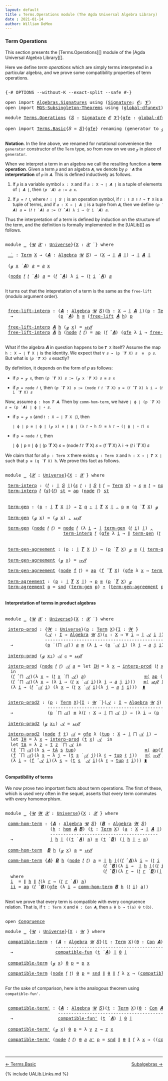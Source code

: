 ```yaml
---
layout: default
title : Terms.Operations module (The Agda Universal Algebra Library)
date : 2021-01-14
author: William DeMeo
---
```


### <a id="term-operations">Term Operations</a>

This section presents the [Terms.Operations][] module of the [Agda Universal Algebra Library][].

Here we define *term operations* which are simply terms interpreted in a particular algebra, and we prove some compatibility properties of term operations.

<pre class="Agda">

<a id="453" class="Symbol">{-#</a> <a id="457" class="Keyword">OPTIONS</a> <a id="465" class="Pragma">--without-K</a> <a id="477" class="Pragma">--exact-split</a> <a id="491" class="Pragma">--safe</a> <a id="498" class="Symbol">#-}</a>

<a id="503" class="Keyword">open</a> <a id="508" class="Keyword">import</a> <a id="515" href="Algebras.Signatures.html" class="Module">Algebras.Signatures</a> <a id="535" class="Keyword">using</a> <a id="541" class="Symbol">(</a><a id="542" href="Algebras.Signatures.html#1299" class="Function">Signature</a><a id="551" class="Symbol">;</a> <a id="553" href="Prelude.Preliminaries.html#5595" class="Generalizable">𝓞</a><a id="554" class="Symbol">;</a> <a id="556" href="Universes.html#262" class="Generalizable">𝓥</a><a id="557" class="Symbol">)</a>
<a id="559" class="Keyword">open</a> <a id="564" class="Keyword">import</a> <a id="571" href="MGS-Subsingleton-Theorems.html" class="Module">MGS-Subsingleton-Theorems</a> <a id="597" class="Keyword">using</a> <a id="603" class="Symbol">(</a><a id="604" href="MGS-Subsingleton-Theorems.html#3468" class="Function">global-dfunext</a><a id="618" class="Symbol">)</a>

<a id="621" class="Keyword">module</a> <a id="628" href="Terms.Operations.html" class="Module">Terms.Operations</a> <a id="645" class="Symbol">{</a><a id="646" href="Terms.Operations.html#646" class="Bound">𝑆</a> <a id="648" class="Symbol">:</a> <a id="650" href="Algebras.Signatures.html#1299" class="Function">Signature</a> <a id="660" href="Prelude.Preliminaries.html#5595" class="Generalizable">𝓞</a> <a id="662" href="Universes.html#262" class="Generalizable">𝓥</a><a id="663" class="Symbol">}{</a><a id="665" href="Terms.Operations.html#665" class="Bound">gfe</a> <a id="669" class="Symbol">:</a> <a id="671" href="MGS-Subsingleton-Theorems.html#3468" class="Function">global-dfunext</a><a id="685" class="Symbol">}</a> <a id="687" class="Keyword">where</a>

<a id="694" class="Keyword">open</a> <a id="699" class="Keyword">import</a> <a id="706" href="Terms.Basic.html" class="Module">Terms.Basic</a><a id="717" class="Symbol">{</a><a id="718" class="Argument">𝑆</a> <a id="720" class="Symbol">=</a> <a id="722" href="Terms.Operations.html#646" class="Bound">𝑆</a><a id="723" class="Symbol">}{</a><a id="725" href="Terms.Operations.html#665" class="Bound">gfe</a><a id="728" class="Symbol">}</a> <a id="730" class="Keyword">renaming</a> <a id="739" class="Symbol">(</a>generator <a id="750" class="Symbol">to</a> ℊ<a id="754" class="Symbol">)</a> <a id="756" class="Keyword">public</a>

</pre>

**Notation**. In the line above, we renamed for notational convenience the `generator` constructor of the `Term` type, so from now on we use `ℊ` in place of `generator`.

When we interpret a term in an algebra we call the resulting function a **term operation**.  Given a term `𝑝` and an algebra `𝑨`, we denote by `𝑝 ̇ 𝑨` the **interpretation** of `𝑝` in `𝑨`.  This is defined inductively as follows.

1. If `𝑝` is a variable symbol `x : X` and if `𝑎 : X → ∣ 𝑨 ∣` is a tuple of elements of `∣ 𝑨 ∣`, then `(𝑝 ̇ 𝑨) 𝑎 := 𝑎 x`.

2. If `𝑝 = 𝑓 𝑡`, where `𝑓 : ∣ 𝑆 ∣` is an operation symbol, if `𝑡 : ∥ 𝑆 ∥ 𝑓 → 𝑻 X` is a tuple of terms, and if `𝑎 : X → ∣ 𝑨 ∣` is a tuple from `𝑨`, then we define `(𝑝 ̇ 𝑨) 𝑎 = (𝑓 𝑡 ̇ 𝑨) 𝑎 := (𝑓 ̂ 𝑨) λ i → (𝑡 i ̇ 𝑨) 𝑎`.

Thus the interpretation of a term is defined by induction on the structure of the term, and the definition is formally implemented in the [UALib][] as follows.

<pre class="Agda">

<a id="1695" class="Keyword">module</a> <a id="1702" href="Terms.Operations.html#1702" class="Module">_</a> <a id="1704" class="Symbol">{</a><a id="1705" href="Terms.Operations.html#1705" class="Bound">𝓤</a> <a id="1707" href="Terms.Operations.html#1707" class="Bound">𝓧</a> <a id="1709" class="Symbol">:</a> <a id="1711" href="Agda.Primitive.html#423" class="Function">Universe</a><a id="1719" class="Symbol">}{</a><a id="1721" href="Terms.Operations.html#1721" class="Bound">X</a> <a id="1723" class="Symbol">:</a> <a id="1725" href="Terms.Operations.html#1707" class="Bound">𝓧</a> <a id="1727" href="Universes.html#403" class="Function Operator">̇</a> <a id="1729" class="Symbol">}</a> <a id="1731" class="Keyword">where</a>

 <a id="1739" href="Terms.Operations.html#1739" class="Function Operator">_̇_</a> <a id="1743" class="Symbol">:</a> <a id="1745" href="Terms.Basic.html#2322" class="Datatype">Term</a> <a id="1750" href="Terms.Operations.html#1721" class="Bound">X</a> <a id="1752" class="Symbol">→</a> <a id="1754" class="Symbol">(</a><a id="1755" href="Terms.Operations.html#1755" class="Bound">𝑨</a> <a id="1757" class="Symbol">:</a> <a id="1759" href="Algebras.Algebras.html#694" class="Function">Algebra</a> <a id="1767" href="Terms.Operations.html#1705" class="Bound">𝓤</a> <a id="1769" href="Terms.Operations.html#646" class="Bound">𝑆</a><a id="1770" class="Symbol">)</a> <a id="1772" class="Symbol">→</a> <a id="1774" class="Symbol">(</a><a id="1775" href="Terms.Operations.html#1721" class="Bound">X</a> <a id="1777" class="Symbol">→</a> <a id="1779" href="Prelude.Preliminaries.html#13518" class="Function Operator">∣</a> <a id="1781" href="Terms.Operations.html#1755" class="Bound">𝑨</a> <a id="1783" href="Prelude.Preliminaries.html#13518" class="Function Operator">∣</a><a id="1784" class="Symbol">)</a> <a id="1786" class="Symbol">→</a> <a id="1788" href="Prelude.Preliminaries.html#13518" class="Function Operator">∣</a> <a id="1790" href="Terms.Operations.html#1755" class="Bound">𝑨</a> <a id="1792" href="Prelude.Preliminaries.html#13518" class="Function Operator">∣</a>

 <a id="1796" class="Symbol">(</a><a id="1797" href="Terms.Operations.html#753" class="InductiveConstructor">ℊ</a> <a id="1799" href="Terms.Operations.html#1799" class="Bound">x</a> <a id="1801" href="Terms.Operations.html#1739" class="Function Operator">̇</a> <a id="1803" href="Terms.Operations.html#1803" class="Bound">𝑨</a><a id="1804" class="Symbol">)</a> <a id="1806" href="Terms.Operations.html#1806" class="Bound">𝑎</a> <a id="1808" class="Symbol">=</a> <a id="1810" href="Terms.Operations.html#1806" class="Bound">𝑎</a> <a id="1812" href="Terms.Operations.html#1799" class="Bound">x</a>

 <a id="1816" class="Symbol">(</a><a id="1817" href="Terms.Basic.html#2395" class="InductiveConstructor">node</a> <a id="1822" href="Terms.Operations.html#1822" class="Bound">𝑓</a> <a id="1824" href="Terms.Operations.html#1824" class="Bound">𝑡</a> <a id="1826" href="Terms.Operations.html#1739" class="Function Operator">̇</a> <a id="1828" href="Terms.Operations.html#1828" class="Bound">𝑨</a><a id="1829" class="Symbol">)</a> <a id="1831" href="Terms.Operations.html#1831" class="Bound">𝑎</a> <a id="1833" class="Symbol">=</a> <a id="1835" class="Symbol">(</a><a id="1836" href="Terms.Operations.html#1822" class="Bound">𝑓</a> <a id="1838" href="Algebras.Algebras.html#2991" class="Function Operator">̂</a> <a id="1840" href="Terms.Operations.html#1828" class="Bound">𝑨</a><a id="1841" class="Symbol">)</a> <a id="1843" class="Symbol">λ</a> <a id="1845" href="Terms.Operations.html#1845" class="Bound">i</a> <a id="1847" class="Symbol">→</a> <a id="1849" class="Symbol">(</a><a id="1850" href="Terms.Operations.html#1824" class="Bound">𝑡</a> <a id="1852" href="Terms.Operations.html#1845" class="Bound">i</a> <a id="1854" href="Terms.Operations.html#1739" class="Function Operator">̇</a> <a id="1856" href="Terms.Operations.html#1828" class="Bound">𝑨</a><a id="1857" class="Symbol">)</a> <a id="1859" href="Terms.Operations.html#1831" class="Bound">𝑎</a>

</pre>

It turns out that the intepretation of a term is the same as the `free-lift` (modulo argument order).

<pre class="Agda">

 <a id="1992" href="Terms.Operations.html#1992" class="Function">free-lift-interp</a> <a id="2009" class="Symbol">:</a> <a id="2011" class="Symbol">(</a><a id="2012" href="Terms.Operations.html#2012" class="Bound">𝑨</a> <a id="2014" class="Symbol">:</a> <a id="2016" href="Algebras.Algebras.html#694" class="Function">Algebra</a> <a id="2024" href="Terms.Operations.html#1705" class="Bound">𝓤</a> <a id="2026" href="Terms.Operations.html#646" class="Bound">𝑆</a><a id="2027" class="Symbol">)(</a><a id="2029" href="Terms.Operations.html#2029" class="Bound">h</a> <a id="2031" class="Symbol">:</a> <a id="2033" href="Terms.Operations.html#1721" class="Bound">X</a> <a id="2035" class="Symbol">→</a> <a id="2037" href="Prelude.Preliminaries.html#13518" class="Function Operator">∣</a> <a id="2039" href="Terms.Operations.html#2012" class="Bound">𝑨</a> <a id="2041" href="Prelude.Preliminaries.html#13518" class="Function Operator">∣</a><a id="2042" class="Symbol">)(</a><a id="2044" href="Terms.Operations.html#2044" class="Bound">p</a> <a id="2046" class="Symbol">:</a> <a id="2048" href="Terms.Basic.html#2322" class="Datatype">Term</a> <a id="2053" href="Terms.Operations.html#1721" class="Bound">X</a><a id="2054" class="Symbol">)</a>
  <a id="2058" class="Symbol">→</a>                 <a id="2076" class="Symbol">(</a><a id="2077" href="Terms.Operations.html#2044" class="Bound">p</a> <a id="2079" href="Terms.Operations.html#1739" class="Function Operator">̇</a> <a id="2081" href="Terms.Operations.html#2012" class="Bound">𝑨</a><a id="2082" class="Symbol">)</a> <a id="2084" href="Terms.Operations.html#2029" class="Bound">h</a> <a id="2086" href="Prelude.Equality.html#1231" class="Datatype Operator">≡</a> <a id="2088" class="Symbol">(</a><a id="2089" href="Terms.Basic.html#4343" class="Function">free-lift</a> <a id="2099" href="Terms.Operations.html#2012" class="Bound">𝑨</a> <a id="2101" href="Terms.Operations.html#2029" class="Bound">h</a><a id="2102" class="Symbol">)</a> <a id="2104" href="Terms.Operations.html#2044" class="Bound">p</a>

 <a id="2108" href="Terms.Operations.html#1992" class="Function">free-lift-interp</a> <a id="2125" href="Terms.Operations.html#2125" class="Bound">𝑨</a> <a id="2127" href="Terms.Operations.html#2127" class="Bound">h</a> <a id="2129" class="Symbol">(</a><a id="2130" href="Terms.Operations.html#753" class="InductiveConstructor">ℊ</a> <a id="2132" href="Terms.Operations.html#2132" class="Bound">x</a><a id="2133" class="Symbol">)</a> <a id="2135" class="Symbol">=</a> <a id="2137" href="Prelude.Equality.html#1245" class="InductiveConstructor">𝓇ℯ𝒻𝓁</a>
 <a id="2143" href="Terms.Operations.html#1992" class="Function">free-lift-interp</a> <a id="2160" href="Terms.Operations.html#2160" class="Bound">𝑨</a> <a id="2162" href="Terms.Operations.html#2162" class="Bound">h</a> <a id="2164" class="Symbol">(</a><a id="2165" href="Terms.Basic.html#2395" class="InductiveConstructor">node</a> <a id="2170" href="Terms.Operations.html#2170" class="Bound">𝑓</a> <a id="2172" href="Terms.Operations.html#2172" class="Bound">𝑡</a><a id="2173" class="Symbol">)</a> <a id="2175" class="Symbol">=</a> <a id="2177" href="MGS-MLTT.html#6613" class="Function">ap</a> <a id="2180" class="Symbol">(</a><a id="2181" href="Terms.Operations.html#2170" class="Bound">𝑓</a> <a id="2183" href="Algebras.Algebras.html#2991" class="Function Operator">̂</a> <a id="2185" href="Terms.Operations.html#2160" class="Bound">𝑨</a><a id="2186" class="Symbol">)</a> <a id="2188" class="Symbol">(</a><a id="2189" href="Terms.Operations.html#665" class="Bound">gfe</a> <a id="2193" class="Symbol">λ</a> <a id="2195" href="Terms.Operations.html#2195" class="Bound">i</a> <a id="2197" class="Symbol">→</a> <a id="2199" href="Terms.Operations.html#1992" class="Function">free-lift-interp</a> <a id="2216" href="Terms.Operations.html#2160" class="Bound">𝑨</a> <a id="2218" href="Terms.Operations.html#2162" class="Bound">h</a> <a id="2220" class="Symbol">(</a><a id="2221" href="Terms.Operations.html#2172" class="Bound">𝑡</a> <a id="2223" href="Terms.Operations.html#2195" class="Bound">i</a><a id="2224" class="Symbol">))</a>

</pre>

What if the algebra 𝑨 in question happens to be `𝑻 X` itself?   Assume the map `h : X → ∣ 𝑻 X ∣` is the identity. We expect that `∀ 𝑠 → (p ̇ 𝑻 X) 𝑠  ≡  p 𝑠`. But what is `(𝑝 ̇ 𝑻 X) 𝑠` exactly?

By definition, it depends on the form of 𝑝 as follows:

* if `𝑝 = ℊ x`, then `(𝑝 ̇ 𝑻 X) 𝑠 := (ℊ x ̇ 𝑻 X) 𝑠 ≡ 𝑠 x`

* if `𝑝 = node 𝑓 𝑡`, then `(𝑝 ̇ 𝑻 X) 𝑠 := (node 𝑓 𝑡 ̇ 𝑻 X) 𝑠 = (𝑓 ̂ 𝑻 X) λ i → (𝑡 i ̇ 𝑻 X) 𝑠`

Now, assume `ϕ : hom 𝑻 𝑨`. Then by `comm-hom-term`, we have `∣ ϕ ∣ (p ̇ 𝑻 X) 𝑠 = (p ̇ 𝑨) ∣ ϕ ∣ ∘ 𝑠`.

* if `p = ℊ x` (and `𝑡 : X → ∣ 𝑻 X ∣`), then

  `∣ ϕ ∣ p ≡ ∣ ϕ ∣ (ℊ x) ≡ ∣ ϕ ∣ (λ 𝑡 → h 𝑡) ≡ λ 𝑡 → (∣ ϕ ∣ ∘ 𝑡) x`

* if `p = node 𝑓 𝑡`, then

   ∣ ϕ ∣ p ≡ ∣ ϕ ∣ (p ̇ 𝑻 X) 𝑠 = (node 𝑓 𝑡 ̇ 𝑻 X) 𝑠 = (𝑓 ̂ 𝑻 X) λ i → (𝑡 i ̇ 𝑻 X) 𝑠

We claim that for all `p : Term X` there exists `q : Term X` and `h : X → ∣ 𝑻 X ∣` such that `p ≡ (q ̇ 𝑻 X) h`. We prove this fact as follows.

<pre class="Agda">

<a id="3131" class="Keyword">module</a> <a id="3138" href="Terms.Operations.html#3138" class="Module">_</a> <a id="3140" class="Symbol">{</a><a id="3141" href="Terms.Operations.html#3141" class="Bound">𝓧</a> <a id="3143" class="Symbol">:</a> <a id="3145" href="Agda.Primitive.html#423" class="Function">Universe</a><a id="3153" class="Symbol">}{</a><a id="3155" href="Terms.Operations.html#3155" class="Bound">X</a> <a id="3157" class="Symbol">:</a> <a id="3159" href="Terms.Operations.html#3141" class="Bound">𝓧</a> <a id="3161" href="Universes.html#403" class="Function Operator">̇</a><a id="3162" class="Symbol">}</a> <a id="3164" class="Keyword">where</a>

 <a id="3172" href="Terms.Operations.html#3172" class="Function">term-interp</a> <a id="3184" class="Symbol">:</a> <a id="3186" class="Symbol">(</a><a id="3187" href="Terms.Operations.html#3187" class="Bound">𝑓</a> <a id="3189" class="Symbol">:</a> <a id="3191" href="Prelude.Preliminaries.html#13518" class="Function Operator">∣</a> <a id="3193" href="Terms.Operations.html#646" class="Bound">𝑆</a> <a id="3195" href="Prelude.Preliminaries.html#13518" class="Function Operator">∣</a><a id="3196" class="Symbol">){</a><a id="3198" href="Terms.Operations.html#3198" class="Bound">𝑠</a> <a id="3200" href="Terms.Operations.html#3200" class="Bound">𝑡</a> <a id="3202" class="Symbol">:</a> <a id="3204" href="Prelude.Preliminaries.html#13596" class="Function Operator">∥</a> <a id="3206" href="Terms.Operations.html#646" class="Bound">𝑆</a> <a id="3208" href="Prelude.Preliminaries.html#13596" class="Function Operator">∥</a> <a id="3210" href="Terms.Operations.html#3187" class="Bound">𝑓</a> <a id="3212" class="Symbol">→</a> <a id="3214" href="Terms.Basic.html#2322" class="Datatype">Term</a> <a id="3219" href="Terms.Operations.html#3155" class="Bound">X</a><a id="3220" class="Symbol">}</a> <a id="3222" class="Symbol">→</a> <a id="3224" href="Terms.Operations.html#3198" class="Bound">𝑠</a> <a id="3226" href="Prelude.Equality.html#1231" class="Datatype Operator">≡</a> <a id="3228" href="Terms.Operations.html#3200" class="Bound">𝑡</a> <a id="3230" class="Symbol">→</a> <a id="3232" href="Terms.Basic.html#2395" class="InductiveConstructor">node</a> <a id="3237" href="Terms.Operations.html#3187" class="Bound">𝑓</a> <a id="3239" href="Terms.Operations.html#3198" class="Bound">𝑠</a> <a id="3241" href="Prelude.Equality.html#1231" class="Datatype Operator">≡</a> <a id="3243" class="Symbol">(</a><a id="3244" href="Terms.Operations.html#3187" class="Bound">𝑓</a> <a id="3246" href="Algebras.Algebras.html#2991" class="Function Operator">̂</a> <a id="3248" href="Terms.Basic.html#3681" class="Function">𝑻</a> <a id="3250" href="Terms.Operations.html#3155" class="Bound">X</a><a id="3251" class="Symbol">)</a> <a id="3253" href="Terms.Operations.html#3200" class="Bound">𝑡</a>
 <a id="3256" href="Terms.Operations.html#3172" class="Function">term-interp</a> <a id="3268" href="Terms.Operations.html#3268" class="Bound">𝑓</a> <a id="3270" class="Symbol">{</a><a id="3271" href="Terms.Operations.html#3271" class="Bound">𝑠</a><a id="3272" class="Symbol">}{</a><a id="3274" href="Terms.Operations.html#3274" class="Bound">𝑡</a><a id="3275" class="Symbol">}</a> <a id="3277" href="Terms.Operations.html#3277" class="Bound">st</a> <a id="3280" class="Symbol">=</a> <a id="3282" href="MGS-MLTT.html#6613" class="Function">ap</a> <a id="3285" class="Symbol">(</a><a id="3286" href="Terms.Basic.html#2395" class="InductiveConstructor">node</a> <a id="3291" href="Terms.Operations.html#3268" class="Bound">𝑓</a><a id="3292" class="Symbol">)</a> <a id="3294" href="Terms.Operations.html#3277" class="Bound">st</a>


 <a id="3300" href="Terms.Operations.html#3300" class="Function">term-gen</a> <a id="3309" class="Symbol">:</a> <a id="3311" class="Symbol">(</a><a id="3312" href="Terms.Operations.html#3312" class="Bound">p</a> <a id="3314" class="Symbol">:</a> <a id="3316" href="Prelude.Preliminaries.html#13518" class="Function Operator">∣</a> <a id="3318" href="Terms.Basic.html#3681" class="Function">𝑻</a> <a id="3320" href="Terms.Operations.html#3155" class="Bound">X</a> <a id="3322" href="Prelude.Preliminaries.html#13518" class="Function Operator">∣</a><a id="3323" class="Symbol">)</a> <a id="3325" class="Symbol">→</a> <a id="3327" href="MGS-MLTT.html#3074" class="Function">Σ</a> <a id="3329" href="Terms.Operations.html#3329" class="Bound">q</a> <a id="3331" href="MGS-MLTT.html#3074" class="Function">꞉</a> <a id="3333" href="Prelude.Preliminaries.html#13518" class="Function Operator">∣</a> <a id="3335" href="Terms.Basic.html#3681" class="Function">𝑻</a> <a id="3337" href="Terms.Operations.html#3155" class="Bound">X</a> <a id="3339" href="Prelude.Preliminaries.html#13518" class="Function Operator">∣</a> <a id="3341" href="MGS-MLTT.html#3074" class="Function">,</a> <a id="3343" href="Terms.Operations.html#3312" class="Bound">p</a> <a id="3345" href="Prelude.Equality.html#1231" class="Datatype Operator">≡</a> <a id="3347" class="Symbol">(</a><a id="3348" href="Terms.Operations.html#3329" class="Bound">q</a> <a id="3350" href="Terms.Operations.html#1739" class="Function Operator">̇</a> <a id="3352" href="Terms.Basic.html#3681" class="Function">𝑻</a> <a id="3354" href="Terms.Operations.html#3155" class="Bound">X</a><a id="3355" class="Symbol">)</a> <a id="3357" href="Terms.Operations.html#753" class="InductiveConstructor">ℊ</a>

 <a id="3361" href="Terms.Operations.html#3300" class="Function">term-gen</a> <a id="3370" class="Symbol">(</a><a id="3371" href="Terms.Operations.html#753" class="InductiveConstructor">ℊ</a> <a id="3373" href="Terms.Operations.html#3373" class="Bound">x</a><a id="3374" class="Symbol">)</a> <a id="3376" class="Symbol">=</a> <a id="3378" class="Symbol">(</a><a id="3379" href="Terms.Operations.html#753" class="InductiveConstructor">ℊ</a> <a id="3381" href="Terms.Operations.html#3373" class="Bound">x</a><a id="3382" class="Symbol">)</a> <a id="3384" href="Prelude.Preliminaries.html#14513" class="InductiveConstructor Operator">,</a> <a id="3386" href="Prelude.Equality.html#1245" class="InductiveConstructor">𝓇ℯ𝒻𝓁</a>

 <a id="3393" href="Terms.Operations.html#3300" class="Function">term-gen</a> <a id="3402" class="Symbol">(</a><a id="3403" href="Terms.Basic.html#2395" class="InductiveConstructor">node</a> <a id="3408" href="Terms.Operations.html#3408" class="Bound">𝑓</a> <a id="3410" href="Terms.Operations.html#3410" class="Bound">𝑡</a><a id="3411" class="Symbol">)</a> <a id="3413" class="Symbol">=</a> <a id="3415" href="Terms.Basic.html#2395" class="InductiveConstructor">node</a> <a id="3420" href="Terms.Operations.html#3408" class="Bound">𝑓</a> <a id="3422" class="Symbol">(λ</a> <a id="3425" href="Terms.Operations.html#3425" class="Bound">i</a> <a id="3427" class="Symbol">→</a> <a id="3429" href="Prelude.Preliminaries.html#13518" class="Function Operator">∣</a> <a id="3431" href="Terms.Operations.html#3300" class="Function">term-gen</a> <a id="3440" class="Symbol">(</a><a id="3441" href="Terms.Operations.html#3410" class="Bound">𝑡</a> <a id="3443" href="Terms.Operations.html#3425" class="Bound">i</a><a id="3444" class="Symbol">)</a> <a id="3446" href="Prelude.Preliminaries.html#13518" class="Function Operator">∣</a><a id="3447" class="Symbol">)</a> <a id="3449" href="Prelude.Preliminaries.html#14513" class="InductiveConstructor Operator">,</a>
                      <a id="3473" href="Terms.Operations.html#3172" class="Function">term-interp</a> <a id="3485" href="Terms.Operations.html#3408" class="Bound">𝑓</a> <a id="3487" class="Symbol">(</a><a id="3488" href="Terms.Operations.html#665" class="Bound">gfe</a> <a id="3492" class="Symbol">λ</a> <a id="3494" href="Terms.Operations.html#3494" class="Bound">i</a> <a id="3496" class="Symbol">→</a> <a id="3498" href="Prelude.Preliminaries.html#13596" class="Function Operator">∥</a> <a id="3500" href="Terms.Operations.html#3300" class="Function">term-gen</a> <a id="3509" class="Symbol">(</a><a id="3510" href="Terms.Operations.html#3410" class="Bound">𝑡</a> <a id="3512" href="Terms.Operations.html#3494" class="Bound">i</a><a id="3513" class="Symbol">)</a> <a id="3515" href="Prelude.Preliminaries.html#13596" class="Function Operator">∥</a><a id="3516" class="Symbol">)</a>


 <a id="3521" href="Terms.Operations.html#3521" class="Function">term-gen-agreement</a> <a id="3540" class="Symbol">:</a> <a id="3542" class="Symbol">(</a><a id="3543" href="Terms.Operations.html#3543" class="Bound">p</a> <a id="3545" class="Symbol">:</a> <a id="3547" href="Prelude.Preliminaries.html#13518" class="Function Operator">∣</a> <a id="3549" href="Terms.Basic.html#3681" class="Function">𝑻</a> <a id="3551" href="Terms.Operations.html#3155" class="Bound">X</a> <a id="3553" href="Prelude.Preliminaries.html#13518" class="Function Operator">∣</a><a id="3554" class="Symbol">)</a> <a id="3556" class="Symbol">→</a> <a id="3558" class="Symbol">(</a><a id="3559" href="Terms.Operations.html#3543" class="Bound">p</a> <a id="3561" href="Terms.Operations.html#1739" class="Function Operator">̇</a> <a id="3563" href="Terms.Basic.html#3681" class="Function">𝑻</a> <a id="3565" href="Terms.Operations.html#3155" class="Bound">X</a><a id="3566" class="Symbol">)</a> <a id="3568" href="Terms.Operations.html#753" class="InductiveConstructor">ℊ</a> <a id="3570" href="Prelude.Equality.html#1231" class="Datatype Operator">≡</a> <a id="3572" class="Symbol">(</a><a id="3573" href="Prelude.Preliminaries.html#13518" class="Function Operator">∣</a> <a id="3575" href="Terms.Operations.html#3300" class="Function">term-gen</a> <a id="3584" href="Terms.Operations.html#3543" class="Bound">p</a> <a id="3586" href="Prelude.Preliminaries.html#13518" class="Function Operator">∣</a> <a id="3588" href="Terms.Operations.html#1739" class="Function Operator">̇</a> <a id="3590" href="Terms.Basic.html#3681" class="Function">𝑻</a> <a id="3592" href="Terms.Operations.html#3155" class="Bound">X</a><a id="3593" class="Symbol">)</a> <a id="3595" href="Terms.Operations.html#753" class="InductiveConstructor">ℊ</a>

 <a id="3599" href="Terms.Operations.html#3521" class="Function">term-gen-agreement</a> <a id="3618" class="Symbol">(</a><a id="3619" href="Terms.Operations.html#753" class="InductiveConstructor">ℊ</a> <a id="3621" href="Terms.Operations.html#3621" class="Bound">x</a><a id="3622" class="Symbol">)</a> <a id="3624" class="Symbol">=</a> <a id="3626" href="Prelude.Equality.html#1245" class="InductiveConstructor">𝓇ℯ𝒻𝓁</a>

 <a id="3633" href="Terms.Operations.html#3521" class="Function">term-gen-agreement</a> <a id="3652" class="Symbol">(</a><a id="3653" href="Terms.Basic.html#2395" class="InductiveConstructor">node</a> <a id="3658" href="Terms.Operations.html#3658" class="Bound">f</a> <a id="3660" href="Terms.Operations.html#3660" class="Bound">𝑡</a><a id="3661" class="Symbol">)</a> <a id="3663" class="Symbol">=</a> <a id="3665" href="MGS-MLTT.html#6613" class="Function">ap</a> <a id="3668" class="Symbol">(</a><a id="3669" href="Terms.Operations.html#3658" class="Bound">f</a> <a id="3671" href="Algebras.Algebras.html#2991" class="Function Operator">̂</a> <a id="3673" href="Terms.Basic.html#3681" class="Function">𝑻</a> <a id="3675" href="Terms.Operations.html#3155" class="Bound">X</a><a id="3676" class="Symbol">)</a> <a id="3678" class="Symbol">(</a><a id="3679" href="Terms.Operations.html#665" class="Bound">gfe</a> <a id="3683" class="Symbol">λ</a> <a id="3685" href="Terms.Operations.html#3685" class="Bound">x</a> <a id="3687" class="Symbol">→</a> <a id="3689" href="Terms.Operations.html#3521" class="Function">term-gen-agreement</a> <a id="3708" class="Symbol">(</a><a id="3709" href="Terms.Operations.html#3660" class="Bound">𝑡</a> <a id="3711" href="Terms.Operations.html#3685" class="Bound">x</a><a id="3712" class="Symbol">))</a>

 <a id="3717" href="Terms.Operations.html#3717" class="Function">term-agreement</a> <a id="3732" class="Symbol">:</a> <a id="3734" class="Symbol">(</a><a id="3735" href="Terms.Operations.html#3735" class="Bound">p</a> <a id="3737" class="Symbol">:</a> <a id="3739" href="Prelude.Preliminaries.html#13518" class="Function Operator">∣</a> <a id="3741" href="Terms.Basic.html#3681" class="Function">𝑻</a> <a id="3743" href="Terms.Operations.html#3155" class="Bound">X</a> <a id="3745" href="Prelude.Preliminaries.html#13518" class="Function Operator">∣</a><a id="3746" class="Symbol">)</a> <a id="3748" class="Symbol">→</a> <a id="3750" href="Terms.Operations.html#3735" class="Bound">p</a> <a id="3752" href="Prelude.Equality.html#1231" class="Datatype Operator">≡</a> <a id="3754" class="Symbol">(</a><a id="3755" href="Terms.Operations.html#3735" class="Bound">p</a> <a id="3757" href="Terms.Operations.html#1739" class="Function Operator">̇</a> <a id="3759" href="Terms.Basic.html#3681" class="Function">𝑻</a> <a id="3761" href="Terms.Operations.html#3155" class="Bound">X</a><a id="3762" class="Symbol">)</a> <a id="3764" href="Terms.Operations.html#753" class="InductiveConstructor">ℊ</a>
 <a id="3767" href="Terms.Operations.html#3717" class="Function">term-agreement</a> <a id="3782" href="Terms.Operations.html#3782" class="Bound">p</a> <a id="3784" class="Symbol">=</a> <a id="3786" href="Prelude.Preliminaries.html#13600" class="Function">snd</a> <a id="3790" class="Symbol">(</a><a id="3791" href="Terms.Operations.html#3300" class="Function">term-gen</a> <a id="3800" href="Terms.Operations.html#3782" class="Bound">p</a><a id="3801" class="Symbol">)</a> <a id="3803" href="MGS-MLTT.html#5910" class="Function Operator">∙</a> <a id="3805" class="Symbol">(</a><a id="3806" href="Terms.Operations.html#3521" class="Function">term-gen-agreement</a> <a id="3825" href="Terms.Operations.html#3782" class="Bound">p</a><a id="3826" class="Symbol">)</a><a id="3827" href="MGS-MLTT.html#6125" class="Function Operator">⁻¹</a>

</pre>



#### <a id="interpretation-of-terms-in-product-algebras">Interpretation of terms in product algebras</a>

<pre class="Agda">

<a id="3965" class="Keyword">module</a> <a id="3972" href="Terms.Operations.html#3972" class="Module">_</a> <a id="3974" class="Symbol">{</a><a id="3975" href="Terms.Operations.html#3975" class="Bound">𝓤</a> <a id="3977" href="Terms.Operations.html#3977" class="Bound">𝓧</a> <a id="3979" class="Symbol">:</a> <a id="3981" href="Agda.Primitive.html#423" class="Function">Universe</a><a id="3989" class="Symbol">}{</a><a id="3991" href="Terms.Operations.html#3991" class="Bound">X</a> <a id="3993" class="Symbol">:</a> <a id="3995" href="Terms.Operations.html#3977" class="Bound">𝓧</a> <a id="3997" href="Universes.html#403" class="Function Operator">̇</a> <a id="3999" class="Symbol">}</a> <a id="4001" class="Keyword">where</a>

 <a id="4009" href="Terms.Operations.html#4009" class="Function">interp-prod</a> <a id="4021" class="Symbol">:</a> <a id="4023" class="Symbol">{</a><a id="4024" href="Terms.Operations.html#4024" class="Bound">𝓦</a> <a id="4026" class="Symbol">:</a> <a id="4028" href="Agda.Primitive.html#423" class="Function">Universe</a><a id="4036" class="Symbol">}(</a><a id="4038" href="Terms.Operations.html#4038" class="Bound">p</a> <a id="4040" class="Symbol">:</a> <a id="4042" href="Terms.Basic.html#2322" class="Datatype">Term</a> <a id="4047" href="Terms.Operations.html#3991" class="Bound">X</a><a id="4048" class="Symbol">){</a><a id="4050" href="Terms.Operations.html#4050" class="Bound">I</a> <a id="4052" class="Symbol">:</a> <a id="4054" href="Terms.Operations.html#4024" class="Bound">𝓦</a> <a id="4056" href="Universes.html#403" class="Function Operator">̇</a><a id="4057" class="Symbol">}</a>
               <a id="4074" class="Symbol">(</a><a id="4075" href="Terms.Operations.html#4075" class="Bound">𝒜</a> <a id="4077" class="Symbol">:</a> <a id="4079" href="Terms.Operations.html#4050" class="Bound">I</a> <a id="4081" class="Symbol">→</a> <a id="4083" href="Algebras.Algebras.html#694" class="Function">Algebra</a> <a id="4091" href="Terms.Operations.html#3975" class="Bound">𝓤</a> <a id="4093" href="Terms.Operations.html#646" class="Bound">𝑆</a><a id="4094" class="Symbol">)(</a><a id="4096" href="Terms.Operations.html#4096" class="Bound">𝑎</a> <a id="4098" class="Symbol">:</a> <a id="4100" href="Terms.Operations.html#3991" class="Bound">X</a> <a id="4102" class="Symbol">→</a> <a id="4104" class="Symbol">∀</a> <a id="4106" href="Terms.Operations.html#4106" class="Bound">i</a> <a id="4108" class="Symbol">→</a> <a id="4110" href="Prelude.Preliminaries.html#13518" class="Function Operator">∣</a> <a id="4112" href="Terms.Operations.html#4075" class="Bound">𝒜</a> <a id="4114" href="Terms.Operations.html#4106" class="Bound">i</a> <a id="4116" href="Prelude.Preliminaries.html#13518" class="Function Operator">∣</a><a id="4117" class="Symbol">)</a>
               <a id="4134" class="Comment">-----------------------------------------------</a>
  <a id="4184" class="Symbol">→</a>            <a id="4197" class="Symbol">(</a><a id="4198" href="Terms.Operations.html#4038" class="Bound">p</a> <a id="4200" href="Terms.Operations.html#1739" class="Function Operator">̇</a> <a id="4202" class="Symbol">(</a><a id="4203" href="Algebras.Products.html#908" class="Function">⨅</a> <a id="4205" href="Terms.Operations.html#4075" class="Bound">𝒜</a><a id="4206" class="Symbol">))</a> <a id="4209" href="Terms.Operations.html#4096" class="Bound">𝑎</a> <a id="4211" href="Prelude.Equality.html#1231" class="Datatype Operator">≡</a> <a id="4213" class="Symbol">(λ</a> <a id="4216" href="Terms.Operations.html#4216" class="Bound">i</a> <a id="4218" class="Symbol">→</a> <a id="4220" class="Symbol">(</a><a id="4221" href="Terms.Operations.html#4038" class="Bound">p</a> <a id="4223" href="Terms.Operations.html#1739" class="Function Operator">̇</a> <a id="4225" href="Terms.Operations.html#4075" class="Bound">𝒜</a> <a id="4227" href="Terms.Operations.html#4216" class="Bound">i</a><a id="4228" class="Symbol">)</a> <a id="4230" class="Symbol">(λ</a> <a id="4233" href="Terms.Operations.html#4233" class="Bound">j</a> <a id="4235" class="Symbol">→</a> <a id="4237" href="Terms.Operations.html#4096" class="Bound">𝑎</a> <a id="4239" href="Terms.Operations.html#4233" class="Bound">j</a> <a id="4241" href="Terms.Operations.html#4216" class="Bound">i</a><a id="4242" class="Symbol">))</a>

 <a id="4247" href="Terms.Operations.html#4009" class="Function">interp-prod</a> <a id="4259" class="Symbol">(</a><a id="4260" href="Terms.Operations.html#753" class="InductiveConstructor">ℊ</a> <a id="4262" href="Terms.Operations.html#4262" class="Bound">x₁</a><a id="4264" class="Symbol">)</a> <a id="4266" href="Terms.Operations.html#4266" class="Bound">𝒜</a> <a id="4268" href="Terms.Operations.html#4268" class="Bound">𝑎</a> <a id="4270" class="Symbol">=</a> <a id="4272" href="Prelude.Equality.html#1245" class="InductiveConstructor">𝓇ℯ𝒻𝓁</a>

 <a id="4279" href="Terms.Operations.html#4009" class="Function">interp-prod</a> <a id="4291" class="Symbol">(</a><a id="4292" href="Terms.Basic.html#2395" class="InductiveConstructor">node</a> <a id="4297" href="Terms.Operations.html#4297" class="Bound">𝑓</a> <a id="4299" href="Terms.Operations.html#4299" class="Bound">𝑡</a><a id="4300" class="Symbol">)</a> <a id="4302" href="Terms.Operations.html#4302" class="Bound">𝒜</a> <a id="4304" href="Terms.Operations.html#4304" class="Bound">𝑎</a> <a id="4306" class="Symbol">=</a> <a id="4308" class="Keyword">let</a> <a id="4312" href="Terms.Operations.html#4312" class="Bound">IH</a> <a id="4315" class="Symbol">=</a> <a id="4317" class="Symbol">λ</a> <a id="4319" href="Terms.Operations.html#4319" class="Bound">x</a> <a id="4321" class="Symbol">→</a> <a id="4323" href="Terms.Operations.html#4009" class="Function">interp-prod</a> <a id="4335" class="Symbol">(</a><a id="4336" href="Terms.Operations.html#4299" class="Bound">𝑡</a> <a id="4338" href="Terms.Operations.html#4319" class="Bound">x</a><a id="4339" class="Symbol">)</a> <a id="4341" href="Terms.Operations.html#4302" class="Bound">𝒜</a> <a id="4343" href="Terms.Operations.html#4304" class="Bound">𝑎</a>
  <a id="4347" class="Keyword">in</a>
  <a id="4352" class="Symbol">(</a><a id="4353" href="Terms.Operations.html#4297" class="Bound">𝑓</a> <a id="4355" href="Algebras.Algebras.html#2991" class="Function Operator">̂</a> <a id="4357" href="Algebras.Products.html#908" class="Function">⨅</a> <a id="4359" href="Terms.Operations.html#4302" class="Bound">𝒜</a><a id="4360" class="Symbol">)(λ</a> <a id="4364" href="Terms.Operations.html#4364" class="Bound">x</a> <a id="4366" class="Symbol">→</a> <a id="4368" class="Symbol">(</a><a id="4369" href="Terms.Operations.html#4299" class="Bound">𝑡</a> <a id="4371" href="Terms.Operations.html#4364" class="Bound">x</a> <a id="4373" href="Terms.Operations.html#1739" class="Function Operator">̇</a> <a id="4375" href="Algebras.Products.html#908" class="Function">⨅</a> <a id="4377" href="Terms.Operations.html#4302" class="Bound">𝒜</a><a id="4378" class="Symbol">)</a> <a id="4380" href="Terms.Operations.html#4304" class="Bound">𝑎</a><a id="4381" class="Symbol">)</a>                      <a id="4404" href="MGS-MLTT.html#5997" class="Function Operator">≡⟨</a> <a id="4407" href="MGS-MLTT.html#6613" class="Function">ap</a> <a id="4410" class="Symbol">(</a><a id="4411" href="Terms.Operations.html#4297" class="Bound">𝑓</a> <a id="4413" href="Algebras.Algebras.html#2991" class="Function Operator">̂</a> <a id="4415" href="Algebras.Products.html#908" class="Function">⨅</a> <a id="4417" href="Terms.Operations.html#4302" class="Bound">𝒜</a><a id="4418" class="Symbol">)(</a><a id="4420" href="Terms.Operations.html#665" class="Bound">gfe</a> <a id="4424" href="Terms.Operations.html#4312" class="Bound">IH</a><a id="4426" class="Symbol">)</a> <a id="4428" href="MGS-MLTT.html#5997" class="Function Operator">⟩</a>
  <a id="4432" class="Symbol">(</a><a id="4433" href="Terms.Operations.html#4297" class="Bound">𝑓</a> <a id="4435" href="Algebras.Algebras.html#2991" class="Function Operator">̂</a> <a id="4437" href="Algebras.Products.html#908" class="Function">⨅</a> <a id="4439" href="Terms.Operations.html#4302" class="Bound">𝒜</a><a id="4440" class="Symbol">)(λ</a> <a id="4444" href="Terms.Operations.html#4444" class="Bound">x</a> <a id="4446" class="Symbol">→</a> <a id="4448" class="Symbol">(λ</a> <a id="4451" href="Terms.Operations.html#4451" class="Bound">i</a> <a id="4453" class="Symbol">→</a> <a id="4455" class="Symbol">(</a><a id="4456" href="Terms.Operations.html#4299" class="Bound">𝑡</a> <a id="4458" href="Terms.Operations.html#4444" class="Bound">x</a> <a id="4460" href="Terms.Operations.html#1739" class="Function Operator">̇</a> <a id="4462" href="Terms.Operations.html#4302" class="Bound">𝒜</a> <a id="4464" href="Terms.Operations.html#4451" class="Bound">i</a><a id="4465" class="Symbol">)(λ</a> <a id="4469" href="Terms.Operations.html#4469" class="Bound">j</a> <a id="4471" class="Symbol">→</a> <a id="4473" href="Terms.Operations.html#4304" class="Bound">𝑎</a> <a id="4475" href="Terms.Operations.html#4469" class="Bound">j</a> <a id="4477" href="Terms.Operations.html#4451" class="Bound">i</a><a id="4478" class="Symbol">)))</a>   <a id="4484" href="MGS-MLTT.html#5997" class="Function Operator">≡⟨</a> <a id="4487" href="Prelude.Equality.html#1245" class="InductiveConstructor">𝓇ℯ𝒻𝓁</a> <a id="4492" href="MGS-MLTT.html#5997" class="Function Operator">⟩</a>
  <a id="4496" class="Symbol">(λ</a> <a id="4499" href="Terms.Operations.html#4499" class="Bound">i</a> <a id="4501" class="Symbol">→</a> <a id="4503" class="Symbol">(</a><a id="4504" href="Terms.Operations.html#4297" class="Bound">𝑓</a> <a id="4506" href="Algebras.Algebras.html#2991" class="Function Operator">̂</a> <a id="4508" href="Terms.Operations.html#4302" class="Bound">𝒜</a> <a id="4510" href="Terms.Operations.html#4499" class="Bound">i</a><a id="4511" class="Symbol">)</a> <a id="4513" class="Symbol">(λ</a> <a id="4516" href="Terms.Operations.html#4516" class="Bound">x</a> <a id="4518" class="Symbol">→</a> <a id="4520" class="Symbol">(</a><a id="4521" href="Terms.Operations.html#4299" class="Bound">𝑡</a> <a id="4523" href="Terms.Operations.html#4516" class="Bound">x</a> <a id="4525" href="Terms.Operations.html#1739" class="Function Operator">̇</a> <a id="4527" href="Terms.Operations.html#4302" class="Bound">𝒜</a> <a id="4529" href="Terms.Operations.html#4499" class="Bound">i</a><a id="4530" class="Symbol">)(λ</a> <a id="4534" href="Terms.Operations.html#4534" class="Bound">j</a> <a id="4536" class="Symbol">→</a> <a id="4538" href="Terms.Operations.html#4304" class="Bound">𝑎</a> <a id="4540" href="Terms.Operations.html#4534" class="Bound">j</a> <a id="4542" href="Terms.Operations.html#4499" class="Bound">i</a><a id="4543" class="Symbol">)))</a>  <a id="4548" href="MGS-MLTT.html#6079" class="Function Operator">∎</a>


 <a id="4553" href="Terms.Operations.html#4553" class="Function">interp-prod2</a> <a id="4566" class="Symbol">:</a> <a id="4568" class="Symbol">(</a><a id="4569" href="Terms.Operations.html#4569" class="Bound">p</a> <a id="4571" class="Symbol">:</a> <a id="4573" href="Terms.Basic.html#2322" class="Datatype">Term</a> <a id="4578" href="Terms.Operations.html#3991" class="Bound">X</a><a id="4579" class="Symbol">){</a><a id="4581" href="Terms.Operations.html#4581" class="Bound">I</a> <a id="4583" class="Symbol">:</a> <a id="4585" href="Terms.Operations.html#3975" class="Bound">𝓤</a> <a id="4587" href="Universes.html#403" class="Function Operator">̇</a> <a id="4589" class="Symbol">}(</a><a id="4591" href="Terms.Operations.html#4591" class="Bound">𝒜</a> <a id="4593" class="Symbol">:</a> <a id="4595" href="Terms.Operations.html#4581" class="Bound">I</a> <a id="4597" class="Symbol">→</a> <a id="4599" href="Algebras.Algebras.html#694" class="Function">Algebra</a> <a id="4607" href="Terms.Operations.html#3975" class="Bound">𝓤</a> <a id="4609" href="Terms.Operations.html#646" class="Bound">𝑆</a><a id="4610" class="Symbol">)</a>
                <a id="4628" class="Comment">--------------------------------------------------------------</a>
  <a id="4693" class="Symbol">→</a>             <a id="4707" class="Symbol">(</a><a id="4708" href="Terms.Operations.html#4569" class="Bound">p</a> <a id="4710" href="Terms.Operations.html#1739" class="Function Operator">̇</a> <a id="4712" href="Algebras.Products.html#908" class="Function">⨅</a> <a id="4714" href="Terms.Operations.html#4591" class="Bound">𝒜</a><a id="4715" class="Symbol">)</a> <a id="4717" href="Prelude.Equality.html#1231" class="Datatype Operator">≡</a> <a id="4719" class="Symbol">λ(</a><a id="4721" href="Terms.Operations.html#4721" class="Bound">𝑡</a> <a id="4723" class="Symbol">:</a> <a id="4725" href="Terms.Operations.html#3991" class="Bound">X</a> <a id="4727" class="Symbol">→</a> <a id="4729" href="Prelude.Preliminaries.html#13518" class="Function Operator">∣</a> <a id="4731" href="Algebras.Products.html#908" class="Function">⨅</a> <a id="4733" href="Terms.Operations.html#4591" class="Bound">𝒜</a> <a id="4735" href="Prelude.Preliminaries.html#13518" class="Function Operator">∣</a><a id="4736" class="Symbol">)</a> <a id="4738" class="Symbol">→</a> <a id="4740" class="Symbol">(λ</a> <a id="4743" href="Terms.Operations.html#4743" class="Bound">i</a> <a id="4745" class="Symbol">→</a> <a id="4747" class="Symbol">(</a><a id="4748" href="Terms.Operations.html#4569" class="Bound">p</a> <a id="4750" href="Terms.Operations.html#1739" class="Function Operator">̇</a> <a id="4752" href="Terms.Operations.html#4591" class="Bound">𝒜</a> <a id="4754" href="Terms.Operations.html#4743" class="Bound">i</a><a id="4755" class="Symbol">)(λ</a> <a id="4759" href="Terms.Operations.html#4759" class="Bound">x</a> <a id="4761" class="Symbol">→</a> <a id="4763" href="Terms.Operations.html#4721" class="Bound">𝑡</a> <a id="4765" href="Terms.Operations.html#4759" class="Bound">x</a> <a id="4767" href="Terms.Operations.html#4743" class="Bound">i</a><a id="4768" class="Symbol">))</a>

 <a id="4773" href="Terms.Operations.html#4553" class="Function">interp-prod2</a> <a id="4786" class="Symbol">(</a><a id="4787" href="Terms.Operations.html#753" class="InductiveConstructor">ℊ</a> <a id="4789" href="Terms.Operations.html#4789" class="Bound">x₁</a><a id="4791" class="Symbol">)</a> <a id="4793" href="Terms.Operations.html#4793" class="Bound">𝒜</a> <a id="4795" class="Symbol">=</a> <a id="4797" href="Prelude.Equality.html#1245" class="InductiveConstructor">𝓇ℯ𝒻𝓁</a>

 <a id="4804" href="Terms.Operations.html#4553" class="Function">interp-prod2</a> <a id="4817" class="Symbol">(</a><a id="4818" href="Terms.Basic.html#2395" class="InductiveConstructor">node</a> <a id="4823" href="Terms.Operations.html#4823" class="Bound">f</a> <a id="4825" href="Terms.Operations.html#4825" class="Bound">t</a><a id="4826" class="Symbol">)</a> <a id="4828" href="Terms.Operations.html#4828" class="Bound">𝒜</a> <a id="4830" class="Symbol">=</a> <a id="4832" href="Terms.Operations.html#665" class="Bound">gfe</a> <a id="4836" class="Symbol">λ</a> <a id="4838" class="Symbol">(</a><a id="4839" href="Terms.Operations.html#4839" class="Bound">tup</a> <a id="4843" class="Symbol">:</a> <a id="4845" href="Terms.Operations.html#3991" class="Bound">X</a> <a id="4847" class="Symbol">→</a> <a id="4849" href="Prelude.Preliminaries.html#13518" class="Function Operator">∣</a> <a id="4851" href="Algebras.Products.html#908" class="Function">⨅</a> <a id="4853" href="Terms.Operations.html#4828" class="Bound">𝒜</a> <a id="4855" href="Prelude.Preliminaries.html#13518" class="Function Operator">∣</a><a id="4856" class="Symbol">)</a> <a id="4858" class="Symbol">→</a>
  <a id="4862" class="Keyword">let</a> <a id="4866" href="Terms.Operations.html#4866" class="Bound">IH</a> <a id="4869" class="Symbol">=</a> <a id="4871" class="Symbol">λ</a> <a id="4873" href="Terms.Operations.html#4873" class="Bound">x</a> <a id="4875" class="Symbol">→</a> <a id="4877" href="Terms.Operations.html#4009" class="Function">interp-prod</a> <a id="4889" class="Symbol">(</a><a id="4890" href="Terms.Operations.html#4825" class="Bound">t</a> <a id="4892" href="Terms.Operations.html#4873" class="Bound">x</a><a id="4893" class="Symbol">)</a> <a id="4895" href="Terms.Operations.html#4828" class="Bound">𝒜</a>  <a id="4898" class="Keyword">in</a>
  <a id="4903" class="Keyword">let</a> <a id="4907" href="Terms.Operations.html#4907" class="Bound">tA</a> <a id="4910" class="Symbol">=</a> <a id="4912" class="Symbol">λ</a> <a id="4914" href="Terms.Operations.html#4914" class="Bound">z</a> <a id="4916" class="Symbol">→</a> <a id="4918" href="Terms.Operations.html#4825" class="Bound">t</a> <a id="4920" href="Terms.Operations.html#4914" class="Bound">z</a> <a id="4922" href="Terms.Operations.html#1739" class="Function Operator">̇</a> <a id="4924" href="Algebras.Products.html#908" class="Function">⨅</a> <a id="4926" href="Terms.Operations.html#4828" class="Bound">𝒜</a> <a id="4928" class="Keyword">in</a>
  <a id="4933" class="Symbol">(</a><a id="4934" href="Terms.Operations.html#4823" class="Bound">f</a> <a id="4936" href="Algebras.Algebras.html#2991" class="Function Operator">̂</a> <a id="4938" href="Algebras.Products.html#908" class="Function">⨅</a> <a id="4940" href="Terms.Operations.html#4828" class="Bound">𝒜</a><a id="4941" class="Symbol">)(λ</a> <a id="4945" href="Terms.Operations.html#4945" class="Bound">s</a> <a id="4947" class="Symbol">→</a> <a id="4949" href="Terms.Operations.html#4907" class="Bound">tA</a> <a id="4952" href="Terms.Operations.html#4945" class="Bound">s</a> <a id="4954" href="Terms.Operations.html#4839" class="Bound">tup</a><a id="4957" class="Symbol">)</a>                          <a id="4984" href="MGS-MLTT.html#5997" class="Function Operator">≡⟨</a> <a id="4987" href="MGS-MLTT.html#6613" class="Function">ap</a><a id="4989" class="Symbol">(</a><a id="4990" href="Terms.Operations.html#4823" class="Bound">f</a> <a id="4992" href="Algebras.Algebras.html#2991" class="Function Operator">̂</a> <a id="4994" href="Algebras.Products.html#908" class="Function">⨅</a> <a id="4996" href="Terms.Operations.html#4828" class="Bound">𝒜</a><a id="4997" class="Symbol">)(</a><a id="4999" href="Terms.Operations.html#665" class="Bound">gfe</a> <a id="5003" class="Symbol">λ</a> <a id="5005" href="Terms.Operations.html#5005" class="Bound">x</a> <a id="5007" class="Symbol">→</a> <a id="5009" href="Terms.Operations.html#4866" class="Bound">IH</a> <a id="5012" href="Terms.Operations.html#5005" class="Bound">x</a> <a id="5014" href="Terms.Operations.html#4839" class="Bound">tup</a><a id="5017" class="Symbol">)</a><a id="5018" href="MGS-MLTT.html#5997" class="Function Operator">⟩</a>
  <a id="5022" class="Symbol">(</a><a id="5023" href="Terms.Operations.html#4823" class="Bound">f</a> <a id="5025" href="Algebras.Algebras.html#2991" class="Function Operator">̂</a> <a id="5027" href="Algebras.Products.html#908" class="Function">⨅</a> <a id="5029" href="Terms.Operations.html#4828" class="Bound">𝒜</a><a id="5030" class="Symbol">)(λ</a> <a id="5034" href="Terms.Operations.html#5034" class="Bound">s</a> <a id="5036" class="Symbol">→</a> <a id="5038" class="Symbol">λ</a> <a id="5040" href="Terms.Operations.html#5040" class="Bound">j</a> <a id="5042" class="Symbol">→</a> <a id="5044" class="Symbol">(</a><a id="5045" href="Terms.Operations.html#4825" class="Bound">t</a> <a id="5047" href="Terms.Operations.html#5034" class="Bound">s</a> <a id="5049" href="Terms.Operations.html#1739" class="Function Operator">̇</a> <a id="5051" href="Terms.Operations.html#4828" class="Bound">𝒜</a> <a id="5053" href="Terms.Operations.html#5040" class="Bound">j</a><a id="5054" class="Symbol">)(λ</a> <a id="5058" href="Terms.Operations.html#5058" class="Bound">ℓ</a> <a id="5060" class="Symbol">→</a> <a id="5062" href="Terms.Operations.html#4839" class="Bound">tup</a> <a id="5066" href="Terms.Operations.html#5058" class="Bound">ℓ</a> <a id="5068" href="Terms.Operations.html#5040" class="Bound">j</a><a id="5069" class="Symbol">))</a>   <a id="5074" href="MGS-MLTT.html#5997" class="Function Operator">≡⟨</a> <a id="5077" href="Prelude.Equality.html#1245" class="InductiveConstructor">𝓇ℯ𝒻𝓁</a> <a id="5082" href="MGS-MLTT.html#5997" class="Function Operator">⟩</a>
  <a id="5086" class="Symbol">(λ</a> <a id="5089" href="Terms.Operations.html#5089" class="Bound">i</a> <a id="5091" class="Symbol">→</a> <a id="5093" class="Symbol">(</a><a id="5094" href="Terms.Operations.html#4823" class="Bound">f</a> <a id="5096" href="Algebras.Algebras.html#2991" class="Function Operator">̂</a> <a id="5098" href="Terms.Operations.html#4828" class="Bound">𝒜</a> <a id="5100" href="Terms.Operations.html#5089" class="Bound">i</a><a id="5101" class="Symbol">)(λ</a> <a id="5105" href="Terms.Operations.html#5105" class="Bound">s</a> <a id="5107" class="Symbol">→</a> <a id="5109" class="Symbol">(</a><a id="5110" href="Terms.Operations.html#4825" class="Bound">t</a> <a id="5112" href="Terms.Operations.html#5105" class="Bound">s</a> <a id="5114" href="Terms.Operations.html#1739" class="Function Operator">̇</a> <a id="5116" href="Terms.Operations.html#4828" class="Bound">𝒜</a> <a id="5118" href="Terms.Operations.html#5089" class="Bound">i</a><a id="5119" class="Symbol">)(λ</a> <a id="5123" href="Terms.Operations.html#5123" class="Bound">ℓ</a> <a id="5125" class="Symbol">→</a> <a id="5127" href="Terms.Operations.html#4839" class="Bound">tup</a> <a id="5131" href="Terms.Operations.html#5123" class="Bound">ℓ</a> <a id="5133" href="Terms.Operations.html#5089" class="Bound">i</a><a id="5134" class="Symbol">)))</a> <a id="5138" href="MGS-MLTT.html#6079" class="Function Operator">∎</a>

</pre>




#### <a id="compatibility-of-terms">Compatibility of terms</a>

We now prove two important facts about term operations.  The first of these, which is used very often in the sequel, asserts that every term commutes with every homomorphism.

<pre class="Agda">

<a id="5410" class="Keyword">module</a> <a id="5417" href="Terms.Operations.html#5417" class="Module">_</a> <a id="5419" class="Symbol">{</a><a id="5420" href="Terms.Operations.html#5420" class="Bound">𝓤</a> <a id="5422" href="Terms.Operations.html#5422" class="Bound">𝓦</a> <a id="5424" href="Terms.Operations.html#5424" class="Bound">𝓧</a> <a id="5426" class="Symbol">:</a> <a id="5428" href="Agda.Primitive.html#423" class="Function">Universe</a><a id="5436" class="Symbol">}{</a><a id="5438" href="Terms.Operations.html#5438" class="Bound">X</a> <a id="5440" class="Symbol">:</a> <a id="5442" href="Terms.Operations.html#5424" class="Bound">𝓧</a> <a id="5444" href="Universes.html#403" class="Function Operator">̇</a><a id="5445" class="Symbol">}</a> <a id="5447" class="Keyword">where</a>

 <a id="5455" href="Terms.Operations.html#5455" class="Function">comm-hom-term</a> <a id="5469" class="Symbol">:</a> <a id="5471" class="Symbol">{</a><a id="5472" href="Terms.Operations.html#5472" class="Bound">𝑨</a> <a id="5474" class="Symbol">:</a> <a id="5476" href="Algebras.Algebras.html#694" class="Function">Algebra</a> <a id="5484" href="Terms.Operations.html#5420" class="Bound">𝓤</a> <a id="5486" href="Terms.Operations.html#646" class="Bound">𝑆</a><a id="5487" class="Symbol">}</a> <a id="5489" class="Symbol">(</a><a id="5490" href="Terms.Operations.html#5490" class="Bound">𝑩</a> <a id="5492" class="Symbol">:</a> <a id="5494" href="Algebras.Algebras.html#694" class="Function">Algebra</a> <a id="5502" href="Terms.Operations.html#5422" class="Bound">𝓦</a> <a id="5504" href="Terms.Operations.html#646" class="Bound">𝑆</a><a id="5505" class="Symbol">)</a>
                 <a id="5524" class="Symbol">(</a><a id="5525" href="Terms.Operations.html#5525" class="Bound">h</a> <a id="5527" class="Symbol">:</a> <a id="5529" href="Homomorphisms.Basic.html#2282" class="Function">hom</a> <a id="5533" href="Terms.Operations.html#5472" class="Bound">𝑨</a> <a id="5535" href="Terms.Operations.html#5490" class="Bound">𝑩</a><a id="5536" class="Symbol">)</a> <a id="5538" class="Symbol">(</a><a id="5539" href="Terms.Operations.html#5539" class="Bound">t</a> <a id="5541" class="Symbol">:</a> <a id="5543" href="Terms.Basic.html#2322" class="Datatype">Term</a> <a id="5548" href="Terms.Operations.html#5438" class="Bound">X</a><a id="5549" class="Symbol">)</a> <a id="5551" class="Symbol">(</a><a id="5552" href="Terms.Operations.html#5552" class="Bound">a</a> <a id="5554" class="Symbol">:</a> <a id="5556" href="Terms.Operations.html#5438" class="Bound">X</a> <a id="5558" class="Symbol">→</a> <a id="5560" href="Prelude.Preliminaries.html#13518" class="Function Operator">∣</a> <a id="5562" href="Terms.Operations.html#5472" class="Bound">𝑨</a> <a id="5564" href="Prelude.Preliminaries.html#13518" class="Function Operator">∣</a><a id="5565" class="Symbol">)</a>
                 <a id="5584" class="Comment">-----------------------------------------</a>
  <a id="5628" class="Symbol">→</a>              <a id="5643" href="Prelude.Preliminaries.html#13518" class="Function Operator">∣</a> <a id="5645" href="Terms.Operations.html#5525" class="Bound">h</a> <a id="5647" href="Prelude.Preliminaries.html#13518" class="Function Operator">∣</a> <a id="5649" class="Symbol">((</a><a id="5651" href="Terms.Operations.html#5539" class="Bound">t</a> <a id="5653" href="Terms.Operations.html#1739" class="Function Operator">̇</a> <a id="5655" href="Terms.Operations.html#5472" class="Bound">𝑨</a><a id="5656" class="Symbol">)</a> <a id="5658" href="Terms.Operations.html#5552" class="Bound">a</a><a id="5659" class="Symbol">)</a> <a id="5661" href="Prelude.Equality.html#1231" class="Datatype Operator">≡</a> <a id="5663" class="Symbol">(</a><a id="5664" href="Terms.Operations.html#5539" class="Bound">t</a> <a id="5666" href="Terms.Operations.html#1739" class="Function Operator">̇</a> <a id="5668" href="Terms.Operations.html#5490" class="Bound">𝑩</a><a id="5669" class="Symbol">)</a> <a id="5671" class="Symbol">(</a><a id="5672" href="Prelude.Preliminaries.html#13518" class="Function Operator">∣</a> <a id="5674" href="Terms.Operations.html#5525" class="Bound">h</a> <a id="5676" href="Prelude.Preliminaries.html#13518" class="Function Operator">∣</a> <a id="5678" href="MGS-MLTT.html#3813" class="Function Operator">∘</a> <a id="5680" href="Terms.Operations.html#5552" class="Bound">a</a><a id="5681" class="Symbol">)</a>

 <a id="5685" href="Terms.Operations.html#5455" class="Function">comm-hom-term</a>  <a id="5700" href="Terms.Operations.html#5700" class="Bound">𝑩</a> <a id="5702" href="Terms.Operations.html#5702" class="Bound">h</a> <a id="5704" class="Symbol">(</a><a id="5705" href="Terms.Operations.html#753" class="InductiveConstructor">ℊ</a> <a id="5707" href="Terms.Operations.html#5707" class="Bound">x</a><a id="5708" class="Symbol">)</a> <a id="5710" href="Terms.Operations.html#5710" class="Bound">a</a> <a id="5712" class="Symbol">=</a> <a id="5714" href="Prelude.Equality.html#1245" class="InductiveConstructor">𝓇ℯ𝒻𝓁</a>

 <a id="5721" href="Terms.Operations.html#5455" class="Function">comm-hom-term</a> <a id="5735" class="Symbol">{</a><a id="5736" href="Terms.Operations.html#5736" class="Bound">𝑨</a><a id="5737" class="Symbol">}</a> <a id="5739" href="Terms.Operations.html#5739" class="Bound">𝑩</a> <a id="5741" href="Terms.Operations.html#5741" class="Bound">h</a> <a id="5743" class="Symbol">(</a><a id="5744" href="Terms.Basic.html#2395" class="InductiveConstructor">node</a> <a id="5749" href="Terms.Operations.html#5749" class="Bound">𝑓</a> <a id="5751" href="Terms.Operations.html#5751" class="Bound">𝑡</a><a id="5752" class="Symbol">)</a> <a id="5754" href="Terms.Operations.html#5754" class="Bound">a</a> <a id="5756" class="Symbol">=</a> <a id="5758" href="Prelude.Preliminaries.html#13518" class="Function Operator">∣</a> <a id="5760" href="Terms.Operations.html#5741" class="Bound">h</a> <a id="5762" href="Prelude.Preliminaries.html#13518" class="Function Operator">∣</a><a id="5763" class="Symbol">((</a><a id="5765" href="Terms.Operations.html#5749" class="Bound">𝑓</a> <a id="5767" href="Algebras.Algebras.html#2991" class="Function Operator">̂</a> <a id="5769" href="Terms.Operations.html#5736" class="Bound">𝑨</a><a id="5770" class="Symbol">)λ</a> <a id="5773" href="Terms.Operations.html#5773" class="Bound">i</a> <a id="5775" class="Symbol">→</a> <a id="5777" class="Symbol">(</a><a id="5778" href="Terms.Operations.html#5751" class="Bound">𝑡</a> <a id="5780" href="Terms.Operations.html#5773" class="Bound">i</a> <a id="5782" href="Terms.Operations.html#1739" class="Function Operator">̇</a> <a id="5784" href="Terms.Operations.html#5736" class="Bound">𝑨</a><a id="5785" class="Symbol">)</a> <a id="5787" href="Terms.Operations.html#5754" class="Bound">a</a><a id="5788" class="Symbol">)</a>    <a id="5793" href="MGS-MLTT.html#5997" class="Function Operator">≡⟨</a> <a id="5796" href="Terms.Operations.html#5967" class="Function">i</a>  <a id="5799" href="MGS-MLTT.html#5997" class="Function Operator">⟩</a>
                                     <a id="5838" class="Symbol">(</a><a id="5839" href="Terms.Operations.html#5749" class="Bound">𝑓</a> <a id="5841" href="Algebras.Algebras.html#2991" class="Function Operator">̂</a> <a id="5843" href="Terms.Operations.html#5739" class="Bound">𝑩</a><a id="5844" class="Symbol">)(λ</a> <a id="5848" href="Terms.Operations.html#5848" class="Bound">i</a> <a id="5850" class="Symbol">→</a>  <a id="5853" href="Prelude.Preliminaries.html#13518" class="Function Operator">∣</a> <a id="5855" href="Terms.Operations.html#5741" class="Bound">h</a> <a id="5857" href="Prelude.Preliminaries.html#13518" class="Function Operator">∣</a><a id="5858" class="Symbol">((</a><a id="5860" href="Terms.Operations.html#5751" class="Bound">𝑡</a> <a id="5862" href="Terms.Operations.html#5848" class="Bound">i</a> <a id="5864" href="Terms.Operations.html#1739" class="Function Operator">̇</a> <a id="5866" href="Terms.Operations.html#5736" class="Bound">𝑨</a><a id="5867" class="Symbol">)</a> <a id="5869" href="Terms.Operations.html#5754" class="Bound">a</a><a id="5870" class="Symbol">))</a>  <a id="5874" href="MGS-MLTT.html#5997" class="Function Operator">≡⟨</a> <a id="5877" href="Terms.Operations.html#6001" class="Function">ii</a> <a id="5880" href="MGS-MLTT.html#5997" class="Function Operator">⟩</a>
                                     <a id="5919" class="Symbol">(</a><a id="5920" href="Terms.Operations.html#5749" class="Bound">𝑓</a> <a id="5922" href="Algebras.Algebras.html#2991" class="Function Operator">̂</a> <a id="5924" href="Terms.Operations.html#5739" class="Bound">𝑩</a><a id="5925" class="Symbol">)(λ</a> <a id="5929" href="Terms.Operations.html#5929" class="Bound">r</a> <a id="5931" class="Symbol">→</a> <a id="5933" class="Symbol">(</a><a id="5934" href="Terms.Operations.html#5751" class="Bound">𝑡</a> <a id="5936" href="Terms.Operations.html#5929" class="Bound">r</a> <a id="5938" href="Terms.Operations.html#1739" class="Function Operator">̇</a> <a id="5940" href="Terms.Operations.html#5739" class="Bound">𝑩</a><a id="5941" class="Symbol">)(</a><a id="5943" href="Prelude.Preliminaries.html#13518" class="Function Operator">∣</a> <a id="5945" href="Terms.Operations.html#5741" class="Bound">h</a> <a id="5947" href="Prelude.Preliminaries.html#13518" class="Function Operator">∣</a> <a id="5949" href="MGS-MLTT.html#3813" class="Function Operator">∘</a> <a id="5951" href="Terms.Operations.html#5754" class="Bound">a</a><a id="5952" class="Symbol">))</a> <a id="5955" href="MGS-MLTT.html#6079" class="Function Operator">∎</a>
  <a id="5959" class="Keyword">where</a>
  <a id="5967" href="Terms.Operations.html#5967" class="Function">i</a>  <a id="5970" class="Symbol">=</a> <a id="5972" href="Prelude.Preliminaries.html#13596" class="Function Operator">∥</a> <a id="5974" href="Terms.Operations.html#5741" class="Bound">h</a> <a id="5976" href="Prelude.Preliminaries.html#13596" class="Function Operator">∥</a> <a id="5978" href="Terms.Operations.html#5749" class="Bound">𝑓</a><a id="5979" class="Symbol">(λ</a> <a id="5982" href="Terms.Operations.html#5982" class="Bound">r</a> <a id="5984" class="Symbol">→</a> <a id="5986" class="Symbol">(</a><a id="5987" href="Terms.Operations.html#5751" class="Bound">𝑡</a> <a id="5989" href="Terms.Operations.html#5982" class="Bound">r</a> <a id="5991" href="Terms.Operations.html#1739" class="Function Operator">̇</a> <a id="5993" href="Terms.Operations.html#5736" class="Bound">𝑨</a><a id="5994" class="Symbol">)</a> <a id="5996" href="Terms.Operations.html#5754" class="Bound">a</a><a id="5997" class="Symbol">)</a>
  <a id="6001" href="Terms.Operations.html#6001" class="Function">ii</a> <a id="6004" class="Symbol">=</a> <a id="6006" href="MGS-MLTT.html#6613" class="Function">ap</a> <a id="6009" class="Symbol">(</a><a id="6010" href="Terms.Operations.html#5749" class="Bound">𝑓</a> <a id="6012" href="Algebras.Algebras.html#2991" class="Function Operator">̂</a> <a id="6014" href="Terms.Operations.html#5739" class="Bound">𝑩</a><a id="6015" class="Symbol">)(</a><a id="6017" href="Terms.Operations.html#665" class="Bound">gfe</a> <a id="6021" class="Symbol">(λ</a> <a id="6024" href="Terms.Operations.html#6024" class="Bound">i</a> <a id="6026" class="Symbol">→</a> <a id="6028" href="Terms.Operations.html#5455" class="Function">comm-hom-term</a> <a id="6042" href="Terms.Operations.html#5739" class="Bound">𝑩</a> <a id="6044" href="Terms.Operations.html#5741" class="Bound">h</a> <a id="6046" class="Symbol">(</a><a id="6047" href="Terms.Operations.html#5751" class="Bound">𝑡</a> <a id="6049" href="Terms.Operations.html#6024" class="Bound">i</a><a id="6050" class="Symbol">)</a> <a id="6052" href="Terms.Operations.html#5754" class="Bound">a</a><a id="6053" class="Symbol">))</a>

</pre>

Next we prove that every term is compatible with every congruence relation. That is, if `t : Term X` and `θ : Con 𝑨`, then `a θ b → t(a) θ t(b)`.

<pre class="Agda">

<a id="6230" class="Keyword">open</a> <a id="6235" href="Algebras.Congruences.html#1106" class="Module">Congruence</a>

<a id="6247" class="Keyword">module</a> <a id="6254" href="Terms.Operations.html#6254" class="Module">_</a> <a id="6256" class="Symbol">{</a><a id="6257" href="Terms.Operations.html#6257" class="Bound">𝓤</a> <a id="6259" class="Symbol">:</a> <a id="6261" href="Agda.Primitive.html#423" class="Function">Universe</a><a id="6269" class="Symbol">}{</a><a id="6271" href="Terms.Operations.html#6271" class="Bound">X</a> <a id="6273" class="Symbol">:</a> <a id="6275" href="Terms.Operations.html#6257" class="Bound">𝓤</a> <a id="6277" href="Universes.html#403" class="Function Operator">̇</a><a id="6278" class="Symbol">}</a> <a id="6280" class="Keyword">where</a>

 <a id="6288" href="Terms.Operations.html#6288" class="Function">compatible-term</a> <a id="6304" class="Symbol">:</a> <a id="6306" class="Symbol">{</a><a id="6307" href="Terms.Operations.html#6307" class="Bound">𝑨</a> <a id="6309" class="Symbol">:</a> <a id="6311" href="Algebras.Algebras.html#694" class="Function">Algebra</a> <a id="6319" href="Terms.Operations.html#6257" class="Bound">𝓤</a> <a id="6321" href="Terms.Operations.html#646" class="Bound">𝑆</a><a id="6322" class="Symbol">}(</a><a id="6324" href="Terms.Operations.html#6324" class="Bound">t</a> <a id="6326" class="Symbol">:</a> <a id="6328" href="Terms.Basic.html#2322" class="Datatype">Term</a> <a id="6333" href="Terms.Operations.html#6271" class="Bound">X</a><a id="6334" class="Symbol">)(</a><a id="6336" href="Terms.Operations.html#6336" class="Bound">θ</a> <a id="6338" class="Symbol">:</a> <a id="6340" href="Algebras.Congruences.html#982" class="Function">Con</a> <a id="6344" href="Terms.Operations.html#6307" class="Bound">𝑨</a><a id="6345" class="Symbol">)</a>
                   <a id="6366" class="Comment">-----------------------------------------</a>
  <a id="6410" class="Symbol">→</a>                <a id="6427" href="Relations.Discrete.html#10136" class="Function">compatible-fun</a> <a id="6442" class="Symbol">(</a><a id="6443" href="Terms.Operations.html#6324" class="Bound">t</a> <a id="6445" href="Terms.Operations.html#1739" class="Function Operator">̇</a> <a id="6447" href="Terms.Operations.html#6307" class="Bound">𝑨</a><a id="6448" class="Symbol">)</a> <a id="6450" href="Prelude.Preliminaries.html#13518" class="Function Operator">∣</a> <a id="6452" href="Terms.Operations.html#6336" class="Bound">θ</a> <a id="6454" href="Prelude.Preliminaries.html#13518" class="Function Operator">∣</a>

 <a id="6458" href="Terms.Operations.html#6288" class="Function">compatible-term</a> <a id="6474" class="Symbol">(</a><a id="6475" href="Terms.Operations.html#753" class="InductiveConstructor">ℊ</a> <a id="6477" href="Terms.Operations.html#6477" class="Bound">x</a><a id="6478" class="Symbol">)</a> <a id="6480" href="Terms.Operations.html#6480" class="Bound">θ</a> <a id="6482" href="Terms.Operations.html#6482" class="Bound">p</a> <a id="6484" class="Symbol">=</a> <a id="6486" href="Terms.Operations.html#6482" class="Bound">p</a> <a id="6488" href="Terms.Operations.html#6477" class="Bound">x</a>

 <a id="6492" href="Terms.Operations.html#6288" class="Function">compatible-term</a> <a id="6508" class="Symbol">(</a><a id="6509" href="Terms.Basic.html#2395" class="InductiveConstructor">node</a> <a id="6514" href="Terms.Operations.html#6514" class="Bound">𝑓</a> <a id="6516" href="Terms.Operations.html#6516" class="Bound">𝑡</a><a id="6517" class="Symbol">)</a> <a id="6519" href="Terms.Operations.html#6519" class="Bound">θ</a> <a id="6521" href="Terms.Operations.html#6521" class="Bound">p</a> <a id="6523" class="Symbol">=</a> <a id="6525" href="Prelude.Preliminaries.html#13600" class="Function">snd</a> <a id="6529" href="Prelude.Preliminaries.html#13596" class="Function Operator">∥</a> <a id="6531" href="Terms.Operations.html#6519" class="Bound">θ</a> <a id="6533" href="Prelude.Preliminaries.html#13596" class="Function Operator">∥</a> <a id="6535" href="Terms.Operations.html#6514" class="Bound">𝑓</a> <a id="6537" class="Symbol">λ</a> <a id="6539" href="Terms.Operations.html#6539" class="Bound">x</a> <a id="6541" class="Symbol">→</a> <a id="6543" class="Symbol">(</a><a id="6544" href="Terms.Operations.html#6288" class="Function">compatible-term</a> <a id="6560" class="Symbol">(</a><a id="6561" href="Terms.Operations.html#6516" class="Bound">𝑡</a> <a id="6563" href="Terms.Operations.html#6539" class="Bound">x</a><a id="6564" class="Symbol">)</a> <a id="6566" href="Terms.Operations.html#6519" class="Bound">θ</a><a id="6567" class="Symbol">)</a> <a id="6569" href="Terms.Operations.html#6521" class="Bound">p</a>

</pre>

For the sake of comparison, here is the analogous theorem using `compatible-fun'`.

<pre class="Agda">

 <a id="6683" href="Terms.Operations.html#6683" class="Function">compatible-term&#39;</a> <a id="6700" class="Symbol">:</a> <a id="6702" class="Symbol">{</a><a id="6703" href="Terms.Operations.html#6703" class="Bound">𝑨</a> <a id="6705" class="Symbol">:</a> <a id="6707" href="Algebras.Algebras.html#694" class="Function">Algebra</a> <a id="6715" href="Terms.Operations.html#6257" class="Bound">𝓤</a> <a id="6717" href="Terms.Operations.html#646" class="Bound">𝑆</a><a id="6718" class="Symbol">}(</a><a id="6720" href="Terms.Operations.html#6720" class="Bound">t</a> <a id="6722" class="Symbol">:</a> <a id="6724" href="Terms.Basic.html#2322" class="Datatype">Term</a> <a id="6729" href="Terms.Operations.html#6271" class="Bound">X</a><a id="6730" class="Symbol">)(</a><a id="6732" href="Terms.Operations.html#6732" class="Bound">θ</a> <a id="6734" class="Symbol">:</a> <a id="6736" href="Algebras.Congruences.html#982" class="Function">Con</a> <a id="6740" href="Terms.Operations.html#6703" class="Bound">𝑨</a><a id="6741" class="Symbol">)</a>
                    <a id="6763" class="Comment">-----------------------------------------</a>
  <a id="6807" class="Symbol">→</a>                 <a id="6825" href="Relations.Discrete.html#10406" class="Function">compatible-fun&#39;</a> <a id="6841" class="Symbol">(</a><a id="6842" href="Terms.Operations.html#6720" class="Bound">t</a> <a id="6844" href="Terms.Operations.html#1739" class="Function Operator">̇</a> <a id="6846" href="Terms.Operations.html#6703" class="Bound">𝑨</a><a id="6847" class="Symbol">)</a> <a id="6849" href="Prelude.Preliminaries.html#13518" class="Function Operator">∣</a> <a id="6851" href="Terms.Operations.html#6732" class="Bound">θ</a> <a id="6853" href="Prelude.Preliminaries.html#13518" class="Function Operator">∣</a>

 <a id="6857" href="Terms.Operations.html#6683" class="Function">compatible-term&#39;</a> <a id="6874" class="Symbol">(</a><a id="6875" href="Terms.Operations.html#753" class="InductiveConstructor">ℊ</a> <a id="6877" href="Terms.Operations.html#6877" class="Bound">x</a><a id="6878" class="Symbol">)</a> <a id="6880" href="Terms.Operations.html#6880" class="Bound">θ</a> <a id="6882" href="Terms.Operations.html#6882" class="Bound">p</a> <a id="6884" class="Symbol">=</a> <a id="6886" class="Symbol">λ</a> <a id="6888" href="Terms.Operations.html#6888" class="Bound">y</a> <a id="6890" href="Terms.Operations.html#6890" class="Bound">z</a> <a id="6892" class="Symbol">→</a> <a id="6894" href="Terms.Operations.html#6890" class="Bound">z</a> <a id="6896" href="Terms.Operations.html#6877" class="Bound">x</a>

 <a id="6900" href="Terms.Operations.html#6683" class="Function">compatible-term&#39;</a> <a id="6917" class="Symbol">(</a><a id="6918" href="Terms.Basic.html#2395" class="InductiveConstructor">node</a> <a id="6923" href="Terms.Operations.html#6923" class="Bound">𝑓</a> <a id="6925" href="Terms.Operations.html#6925" class="Bound">𝑡</a><a id="6926" class="Symbol">)</a> <a id="6928" href="Terms.Operations.html#6928" class="Bound">θ</a> <a id="6930" href="Terms.Operations.html#6930" class="Bound">𝑎</a> <a id="6932" href="Terms.Operations.html#6932" class="Bound">𝑎&#39;</a> <a id="6935" href="Terms.Operations.html#6935" class="Bound">p</a> <a id="6937" class="Symbol">=</a> <a id="6939" href="Prelude.Preliminaries.html#13600" class="Function">snd</a> <a id="6943" href="Prelude.Preliminaries.html#13596" class="Function Operator">∥</a> <a id="6945" href="Terms.Operations.html#6928" class="Bound">θ</a> <a id="6947" href="Prelude.Preliminaries.html#13596" class="Function Operator">∥</a> <a id="6949" href="Terms.Operations.html#6923" class="Bound">𝑓</a> <a id="6951" class="Symbol">λ</a> <a id="6953" href="Terms.Operations.html#6953" class="Bound">x</a> <a id="6955" class="Symbol">→</a> <a id="6957" class="Symbol">((</a><a id="6959" href="Terms.Operations.html#6683" class="Function">compatible-term&#39;</a> <a id="6976" class="Symbol">(</a><a id="6977" href="Terms.Operations.html#6925" class="Bound">𝑡</a> <a id="6979" href="Terms.Operations.html#6953" class="Bound">x</a><a id="6980" class="Symbol">)</a> <a id="6982" href="Terms.Operations.html#6928" class="Bound">θ</a><a id="6983" class="Symbol">)</a> <a id="6985" href="Terms.Operations.html#6930" class="Bound">𝑎</a> <a id="6987" href="Terms.Operations.html#6932" class="Bound">𝑎&#39;</a><a id="6989" class="Symbol">)</a> <a id="6991" href="Terms.Operations.html#6935" class="Bound">p</a>


</pre>

--------------------------------------

[← Terms.Basic](Terms.Basic.html)
<span style="float:right;">[Subalgebras →](Subalgebras.html)</span>

{% include UALib.Links.md %}



<!--
Here is an intensional version.

comm-hom-term-intensional : global-dfunext → {𝓤 𝓦 𝓧 : Universe}{X : 𝓧 ̇}
 →                          (𝑨 : Algebra 𝓤 𝑆)(𝑩 : Algebra 𝓦 𝑆)(h : hom 𝑨 𝑩)(t : Term X)
                            -------------------------------------------------------------
 →                          ∣ h ∣ ∘ (t ̇ 𝑨) ≡ (t ̇ 𝑩) ∘ (λ a → ∣ h ∣ ∘ a)

comm-hom-term-intensional gfe 𝑨 𝑩 h (ℊ x) = 𝓇ℯ𝒻𝓁

comm-hom-term-intensional gfe {X = X} 𝑨 𝑩 h (node f 𝑡) = γ
 where
  γ : ∣ h ∣ ∘ (λ a → (f ̂ 𝑨) (λ i → (𝑡 i ̇ 𝑨) a)) ≡ (λ a → (f ̂ 𝑩)(λ i → (𝑡 i ̇ 𝑩) a)) ∘ _∘_ ∣ h ∣
  γ = (λ a → ∣ h ∣ ((f ̂ 𝑨)(λ i → (𝑡 i ̇ 𝑨) a)))     ≡⟨ gfe (λ a → ∥ h ∥ f ( λ r → (𝑡 r ̇ 𝑨) a )) ⟩
      (λ a → (f ̂ 𝑩)(λ i → ∣ h ∣ ((𝑡 i ̇ 𝑨) a)))     ≡⟨ ap (λ - → (λ a → (f ̂ 𝑩)(- a))) ih ⟩
      (λ a → (f ̂ 𝑩)(λ i → (𝑡 i ̇ 𝑩) a)) ∘ _∘_ ∣ h ∣ ∎
   where
    IH : ∀ a i → (∣ h ∣ ∘ (𝑡 i ̇ 𝑨)) a ≡ ((𝑡 i ̇ 𝑩) ∘ _∘_ ∣ h ∣) a
    IH a i = extfun (comm-hom-term-intensional gfe 𝑨 𝑩 h (𝑡 i)) a

    ih : (λ a → (λ i → ∣ h ∣ ((𝑡 i ̇ 𝑨) a))) ≡ (λ a → (λ i → ((𝑡 i ̇ 𝑩) ∘ _∘_ ∣ h ∣) a))
    ih = gfe λ a → gfe λ i → IH a i

-->
